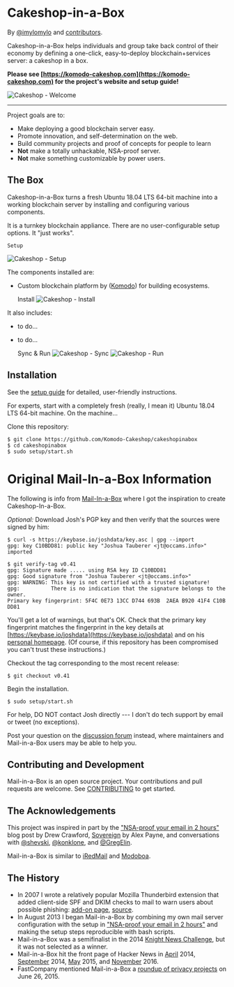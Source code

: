 Cakeshop-in-a-Box
=============

By [@imylomylo](https://github.com/imylomylo) and [contributors](https://github.com/Komodo-Cakeshop/cakeshopinabox/graphs/contributors).

Cakeshop-in-a-Box helps individuals and group  take back control of their economy by defining a one-click, easy-to-deploy blockchain+services server: a cakeshop in a box.

**Please see [https://komodo-cakeshop.com](https://komodo-cakeshop.com) for the project's website and setup guide!**

![Cakeshop - Welcome](https://raw.githubusercontent.com/imylomylo/cakeshopinabox/master/screenshots/cakeshop-welcome.png)

* * *

Project goals are to:

* Make deploying a good blockchain server easy.
* Promote innovation, and self-determination on the web.
* Build community projects and proof of concepts for people to learn
* **Not** make a totally unhackable, NSA-proof server.
* **Not** make something customizable by power users.


The Box
-------

Cakeshop-in-a-Box turns a fresh Ubuntu 18.04 LTS 64-bit machine into a working blockchain server by installing and configuring various components.

It is a turnkey blockchain appliance. There are no user-configurable setup options. It "just works".

	Setup
![Cakeshop - Setup](https://raw.githubusercontent.com/imylomylo/cakeshopinabox/master/screenshots/cakeshop-hostname.png)


The components installed are:

* Custom blockchain platform by ([Komodo](http://komodoplatform.com/)) for building ecosystems.

	Install
![Cakeshop - Install](https://raw.githubusercontent.com/imylomylo/cakeshopinabox/master/screenshots/cakeshop-buidl-komodo.png)


It also includes:

* to do...
* to do...

	Sync & Run
![Cakeshop - Sync](https://raw.githubusercontent.com/imylomylo/cakeshopinabox/master/screenshots/cakeshop-kmdice.png)
![Cakeshop - Run](https://raw.githubusercontent.com/imylomylo/cakeshopinabox/master/screenshots/cakeshop-install-finish.png)

Installation
------------

See the [setup guide](https://komodo-cakeshop.com/guide) for detailed, user-friendly instructions.

For experts, start with a completely fresh (really, I mean it) Ubuntu 18.04 LTS 64-bit machine. On the machine...

Clone this repository:

	$ git clone https://github.com/Komodo-Cakeshop/cakeshopinabox
	$ cd cakeshopinabox
	$ sudo setup/start.sh

# Original Mail-In-a-Box Information

The following is info from [Mail-In-a-Box](https://mailinabox.email) where I got the inspiration to create Cakeshop-In-a-Box.

_Optional:_ Download Josh's PGP key and then verify that the sources were signed
by him:

	$ curl -s https://keybase.io/joshdata/key.asc | gpg --import
	gpg: key C10BDD81: public key "Joshua Tauberer <jt@occams.info>" imported

	$ git verify-tag v0.41
	gpg: Signature made ..... using RSA key ID C10BDD81
	gpg: Good signature from "Joshua Tauberer <jt@occams.info>"
	gpg: WARNING: This key is not certified with a trusted signature!
	gpg:          There is no indication that the signature belongs to the owner.
	Primary key fingerprint: 5F4C 0E73 13CC D744 693B  2AEA B920 41F4 C10B DD81

You'll get a lot of warnings, but that's OK. Check that the primary key fingerprint matches the
fingerprint in the key details at [https://keybase.io/joshdata](https://keybase.io/joshdata)
and on his [personal homepage](https://razor.occams.info/). (Of course, if this repository has been compromised you can't trust these instructions.)

Checkout the tag corresponding to the most recent release:

	$ git checkout v0.41

Begin the installation.

	$ sudo setup/start.sh

For help, DO NOT contact Josh directly --- I don't do tech support by email or tweet (no exceptions).

Post your question on the [discussion forum](https://discourse.mailinabox.email/) instead, where maintainers and Mail-in-a-Box users may be able to help you.

Contributing and Development
----------------------------

Mail-in-a-Box is an open source project. Your contributions and pull requests are welcome. See [CONTRIBUTING](CONTRIBUTING.md) to get started. 


The Acknowledgements
--------------------

This project was inspired in part by the ["NSA-proof your email in 2 hours"](http://sealedabstract.com/code/nsa-proof-your-e-mail-in-2-hours/) blog post by Drew Crawford, [Sovereign](https://github.com/sovereign/sovereign) by Alex Payne, and conversations with <a href="https://twitter.com/shevski" target="_blank">@shevski</a>, <a href="https://github.com/konklone" target="_blank">@konklone</a>, and <a href="https://github.com/gregelin" target="_blank">@GregElin</a>.

Mail-in-a-Box is similar to [iRedMail](http://www.iredmail.org/) and [Modoboa](https://github.com/tonioo/modoboa).

The History
-----------

* In 2007 I wrote a relatively popular Mozilla Thunderbird extension that added client-side SPF and DKIM checks to mail to warn users about possible phishing: [add-on page](https://addons.mozilla.org/en-us/thunderbird/addon/sender-verification-anti-phish/), [source](https://github.com/JoshData/thunderbird-spf).
* In August 2013 I began Mail-in-a-Box by combining my own mail server configuration with the setup in ["NSA-proof your email in 2 hours"](http://sealedabstract.com/code/nsa-proof-your-e-mail-in-2-hours/) and making the setup steps reproducible with bash scripts.
* Mail-in-a-Box was a semifinalist in the 2014 [Knight News Challenge](https://www.newschallenge.org/challenge/2014/submissions/mail-in-a-box), but it was not selected as a winner.
* Mail-in-a-Box hit the front page of Hacker News in [April](https://news.ycombinator.com/item?id=7634514) 2014, [September](https://news.ycombinator.com/item?id=8276171) 2014, [May](https://news.ycombinator.com/item?id=9624267) 2015, and [November](https://news.ycombinator.com/item?id=13050500) 2016.
* FastCompany mentioned Mail-in-a-Box a [roundup of privacy projects](http://www.fastcompany.com/3047645/your-own-private-cloud) on June 26, 2015.

